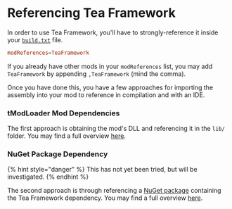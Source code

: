 # Referencing Tea Framework

In order to use Tea Framework, you'll have to strongly-reference it inside your [`build.txt`](https://github.com/tModLoader/tModLoader/wiki/build.txt) file.

```toml
modReferences=TeaFramework
```

If you already have other mods in your `modReferences` list, you may add `TeaFramework` by appending `,TeaFramework` (mind the comma).

Once you have done this, you have a few approaches for importing the assembly into your mod to reference in compilation and with an IDE.

### tModLoader Mod Dependencies

The first approach is obtaining the mod's DLL and referencing it in the `lib/` folder. You may find a full overview [here](../installation/mod\_deps.md).

### NuGet Package Dependency

{% hint style="danger" %}
This has not yet been tried, but will be investigated.
{% endhint %}

The second approach is through referencing a [NuGet package](../LINK-TODO/) containing the Tea Framework dependency. You may find a full overview [here](../installation/nuget\_package.md).
